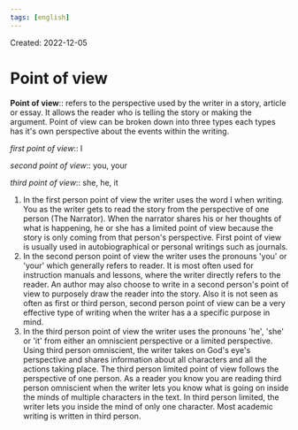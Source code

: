 ```yaml
---
tags: [english] 
---
```

Created: 2022-12-05

# Point of view

**Point of view**:: refers to the perspective used by the writer in a story, article or essay. It allows the reader who is telling the story or making the argument. Point of view can be broken down into three types each types has it's own perspective about the events within the writing. 
<!--SR:!2023-01-21,27,230-->

_first point of view_:: I 
<!--SR:!2023-01-13,25,250-->
_second point of view_:: you, your 
<!--SR:!2023-01-10,23,250-->
_third point of view_:: she, he, it 
<!--SR:!2023-03-07,57,250-->

1. In the first person point of view the writer uses the word I when writing. You as the writer gets to read the story from the perspective of one person (The Narrator). When the narrator shares his or her thoughts of what is happening, he or she has a limited point of view because the story is only coming from that person's perspective. First point of view is usually used in autobiographical or personal writings such as journals.
2. In the second person point of view the writer uses the pronouns 'you' or 'your' which generally refers to reader. It is most often used for instruction manuals and lessons, where the writer directly refers to the reader. An author may also choose to write in a second person's point of view to purposely draw the reader into the story. Also it is not seen as often as first or third person, second person point of view can be a very effective type of writing when the writer has a a specific purpose in mind. 
3. In the third person point of view the writer uses the pronouns 'he', 'she' or 'it' from either an omniscient perspective or a limited perspective. Using third person omniscient, the writer takes on God's eye's perspective and shares information about all characters and all the actions taking place. The third person limited point of view follows the perspective of one person. As a reader you know you are reading third person omniscient when the writer lets you know what is going on inside the minds of multiple characters in the text. In third person limited, the writer lets you inside the mind of only one character. Most academic writing is written in third person.